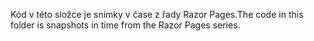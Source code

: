 <span data-ttu-id="94cbe-101">Kód v této složce je snímky v čase z řady Razor Pages.</span><span class="sxs-lookup"><span data-stu-id="94cbe-101">The code in this folder is snapshots in time from the Razor Pages series.</span></span>
